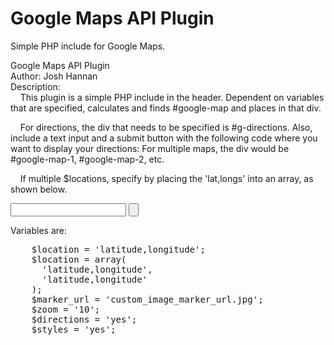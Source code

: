Google Maps API Plugin
==============

Simple PHP include for Google Maps.

Google Maps API Plugin<br/>
Author:  Josh Hannan<br/>
Description:<br/>
&nbsp;&nbsp;&nbsp;&nbsp;This plugin is a simple PHP include in the header.  Dependent on variables that are specified, calculates and finds #google-map and places in that div.
  
&nbsp;&nbsp;&nbsp;&nbsp;For directions, the div that needs to be specified is #g-directions.  Also, include a text input and a submit button with the following code where you want to display your directions:
  For multiple maps, the div would be #google-map-1, #google-map-2, etc.
  
&nbsp;&nbsp;&nbsp;&nbsp;If multiple $locations, specify by placing the 'lat,longs' into an array, as shown below.

  <form>
    <input type="text" id="start_address" />
    <input type="submit" onclick="calcRoute(); return false;" value="" />
  </form>

  Variables are:
<pre>
    $location = 'latitude,longitude';
    $location = array(
      'latitude,longitude',
      'latitude,longitude'
    );
    $marker_url = 'custom_image_marker_url.jpg';
    $zoom = '10';
    $directions = 'yes';
    $styles = 'yes';
</pre>
